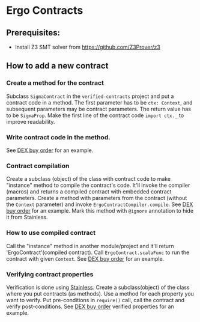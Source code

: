 # Ergo Contracts

## Prerequisites:
- Install Z3 SMT solver from https://github.com/Z3Prover/z3

## How to add a new contract

### Create a method for the contract
Subclass `SigmaContract` in the `verified-contracts` project and put a contract code in a method. The first parameter has to be `ctx: Context`, and subsequent parameters may be contract parameters. The return value has to be `SigmaProp`. Make the first line of the contract code `import ctx._` to improve readability.

### Write contract code in the method.
See [DEX buy order](http://github.com/ScorexFoundation/sigmastate-interpreter/blob/346717a7d6af45c685b617ccea7babcf39d49939/contract-verification/src/main/scala/sigmastate/verification/contract/AssetsAtomicExchange.scala#L12-L32) for an example.

### Contract compilation
Create a subclass (object) of the class with contract code to make "instance" method to compile the contract's code.
It'll invoke the compiler (macros) and returns a compiled contract with embedded contract parameters. Create a method with parameters from the contract (without the `Context` parameter) and invoke `ErgoContractCompiler.compile`. See [DEX buy order](http://github.com/ScorexFoundation/sigmastate-interpreter/blob/346717a7d6af45c685b617ccea7babcf39d49939/contract-verification/src/main/scala/sigmastate/verification/contract/AssetsAtomicExchange.scala#L116-L122) for an example.
Mark this method with `@ignore` annotation to hide it from Stainless. 

### How to use compiled contract
Call the "instance" method in another module/project and it'll return 'ErgoContract'(compiled contract).
Call `ErgoContract.scalaFunc` to run the contract with given `Context`. See [DEX buy order](http://github.com/ScorexFoundation/sigmastate-interpreter/blob/346717a7d6af45c685b617ccea7babcf39d49939/sigma-dsl-compiler-macros-playground/src/test/scala/sigmastate/verification/test/AssetsAtomicExchangeCompilationTest.scala#L177-L220) for an example.

### Verifying contract properties
Verification is done using [Stainless](https://epfl-lara.github.io/stainless/verification.html). Create a subclass(object) of the class where you put contracts (as methods). Use a method for each property you want to verify. Put pre-conditions in `require()` call, call the contract and verify post-conditions. See [DEX buy order](http://github.com/ergoplatform/ergo-contracts/blob/965d4dd8f4a13d4fd584c0088de271898c60deac/verified-contracts/src/main/scala/org/ergoplatform/contracts/AssetsAtomicExchange.scala#L90-L113) verified properties for an example.


